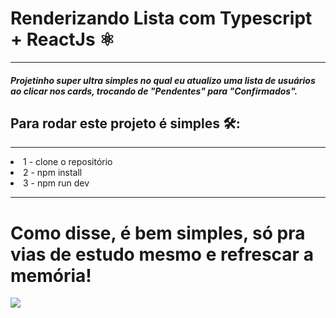 <h1>Renderizando Lista com Typescript + ReactJs ⚛️</h1>
<hr>
<h5>Projetinho super ultra simples no qual eu atualizo uma lista de usuários ao clicar nos cards, trocando de "Pendentes" para "Confirmados".</h5>
<h2>Para rodar este projeto é simples 🛠:</h2>
<hr>
<li>
  1 - clone o repositório
</li>
<li>
  2 - npm install
</li>
<li>
  3 - npm run dev
</li>
<hr>
<h1>Como disse, é bem simples, só pra vias de estudo mesmo e refrescar a memória!</h1>
<img src="https://user-images.githubusercontent.com/88629170/236115427-05178f43-1813-46ab-a458-101d78d247db.png" />

